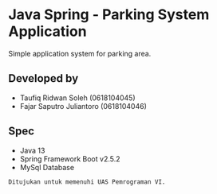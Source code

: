 # Java Spring - Parking System Application
Simple application system for parking area.

## Developed by
- Taufiq Ridwan Soleh (0618104045)
- Fajar Saputro Juliantoro (0618104046)

## Spec
- Java 13
- Spring Framework Boot v2.5.2
- MySql Database

```
Ditujukan untuk memenuhi UAS Pemrograman VI.
```